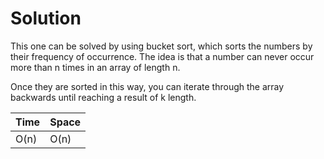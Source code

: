 # Solution

This one can be solved by using bucket sort, which sorts the numbers by their
frequency of occurrence. The idea is that a number can never occur more than n
times in an array of length n.

Once they are sorted in this way, you can iterate through the array backwards
until reaching a result of k length.

| Time | Space |
| ---- | ----- |
| O(n) | O(n)  |
